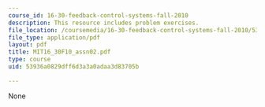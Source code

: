 ```yaml
---
course_id: 16-30-feedback-control-systems-fall-2010
description: This resource includes problem exercises.
file_location: /coursemedia/16-30-feedback-control-systems-fall-2010/53936a0829dff6d3a3a0adaa3d83705b_MIT16_30F10_assn02.pdf
file_type: application/pdf
layout: pdf
title: MIT16_30F10_assn02.pdf
type: course
uid: 53936a0829dff6d3a3a0adaa3d83705b

---
```

None